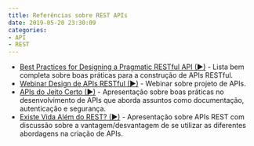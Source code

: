```yaml
---
title: Referências sobre REST APIs
date: 2019-05-20 23:30:09
categories:
- API
- REST
---
```


* [Best Practices for Designing a Pragmatic RESTful API (&#9658;)](http://www.vinaysahni.com/best-practices-for-a-pragmatic-restful-api) - Lista bem completa sobre boas práticas para a construção de APIs RESTful.
* [Webinar Design de APIs RESTful (&#9658;)](https://www.youtube.com/watch?v=psLrAsdHltQ) - Webinar sobre projeto de APIs.
* [APIs do Jeito Certo (&#9658;)](https://www.youtube.com/watch?v=3GAF2t5Qohc) - Apresentação sobre boas práticas no desenvolvimento de APIs que aborda assuntos como documentação, autenticação e segurança.
* [Existe Vida Além do REST? (&#9658;)](https://www.youtube.com/watch?v=pYI-xievuOo) - Apresentação sobre APIs REST com discussão sobre a vantagem/desvantagem de se utilizar as diferentes abordagens na criação de APIs.